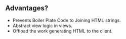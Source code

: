 ##  Advantages?

* Prevents Boiler Plate Code to Joining HTML strings.
* Abstract view logic in views.
* Offload the work generating HTML to the client.
